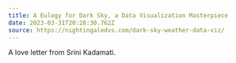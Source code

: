 ```yaml
---
title: A Eulogy for Dark Sky, a Data Visualization Masterpiece
date: 2023-03-31T20:28:30.762Z
source: https://nightingaledvs.com/dark-sky-weather-data-viz/
---
```

A love letter from Srini Kadamati.